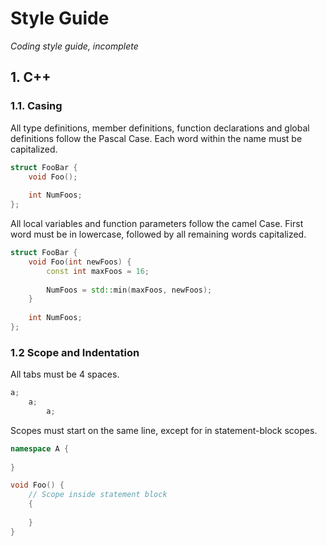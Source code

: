 # Style Guide

_Coding style guide, incomplete_

## 1. C++

### 1.1. Casing

All type definitions, member definitions, function declarations and global definitions follow the Pascal Case. Each word within the name must be capitalized.

```c++
struct FooBar {
    void Foo();
    
    int NumFoos;
};
```

All local variables and function parameters follow the camel Case. First word must be in lowercase, followed by all remaining words capitalized.

```c++
struct FooBar {
    void Foo(int newFoos) {
        const int maxFoos = 16;
        
        NumFoos = std::min(maxFoos, newFoos);
    }
    
    int NumFoos;
};
```

### 1.2 Scope and Indentation

All tabs must be 4 spaces.

```cpp
a;
    a;
        a;
```

Scopes must start on the same line, except for in statement-block scopes.

```cpp
namespace A {
    
}

void Foo() {
    // Scope inside statement block
    {
        
    }
}
```
